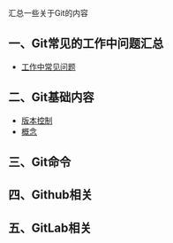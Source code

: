 汇总一些关于Git的内容

## 一、Git常见的工作中问题汇总

- [工作中常见问题](more/工作问题.md)
## 二、Git基础内容

- [版本控制](base/版本控制.md)
- [概念](base/概念.md)
## 三、Git命令


## 四、Github相关


## 五、GitLab相关